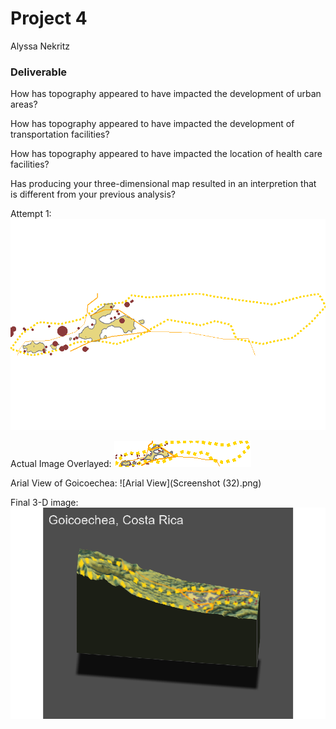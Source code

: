 # Project 4

Alyssa Nekritz


### Deliverable

How has topography appeared to have impacted the development of urban areas?


How has topography appeared to have impacted the development of transportation facilities?


How has topography appeared to have impacted the location of health care facilities?


Has producing your three-dimensional map resulted in an interpretion that is different from your previous analysis?


Attempt 1:
![attempt 1](combined_actual.png)

Actual Image Overlayed:
![Overlayed Image](combined.png)

Arial View of Goicoechea:
![Arial View](Screenshot (32).png)

Final 3-D image:
![Final Image](final_image.png)
